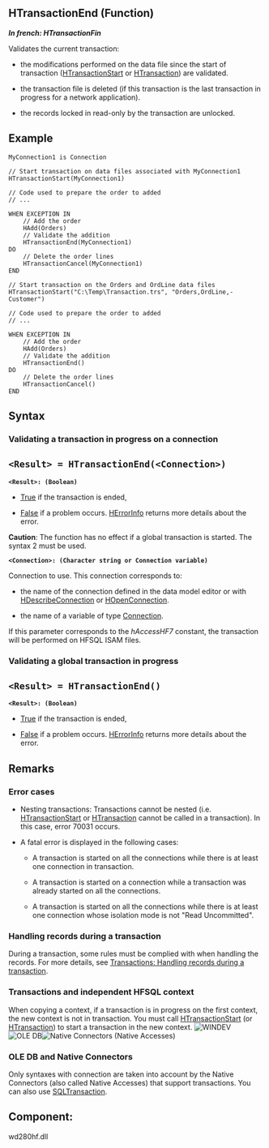 


## HTransactionEnd (Function)

***In french: HTransactionFin***



<a name="XUse"></a>
<a name="Use"></a>
<a name="description"></a>
Validates the current transaction:

- the modifications performed on the data file since the start of transaction ([HTransactionStart](../WDLang4/3044002.md) or [HTransaction](../WDLang4/1000023384.md)) are validated.

- the transaction file is deleted (if this transaction is the last transaction in progress for a network application).

- the records locked in read-only by the transaction are unlocked.





<a name="Example1"></a>
<a name="sample_code"></a>

## Example


```wl
MyConnection1 is Connection

// Start transaction on data files associated with MyConnection1
HTransactionStart(MyConnection1)

// Code used to prepare the order to added
// ...

WHEN EXCEPTION IN
	// Add the order
	HAdd(Orders) 
	// Validate the addition
	HTransactionEnd(MyConnection1)
DO
	// Delete the order lines
	HTransactionCancel(MyConnection1)
END
```
<a name="Example2"></a>

```wl
// Start transaction on the Orders and OrdLine data files
HTransactionStart("C:\Temp\Transaction.trs", "Orders,OrdLine,-Customer")

// Code used to prepare the order to added
// ...

WHEN EXCEPTION IN
	// Add the order
	HAdd(Orders) 
	// Validate the addition
	HTransactionEnd() 
DO
	// Delete the order lines
	HTransactionCancel() 
END
```

<a name="XSYNTAX"></a>
<a name="SYNTAX1"></a>

## Syntax

### Validating a transaction in progress on a connection

`<Result> = HTransactionEnd(<Connection>)`
---

**`<Result>: (Boolean)`**



- <u><u><u><u>True</u></u></u></u> if the transaction is ended,

- <u><u><u><u>False</u></u></u></u> if a problem occurs. [HErrorInfo](../WDLang4/3044071.md) returns more details about the error. 




**Caution**: The function has no effect if a global transaction is started. The syntax 2 must be used.

**`<Connection>: (Character string or Connection variable)`**

Connection to use. This connection corresponds to: 

- the name of the connection defined in the data model editor or with [HDescribeConnection](../WDLang4/3044205.md) or [HOpenConnection](../WDLang4/3044107.md).

- the name of a variable of type [Connection](../WDLang4/1514073.md).


If this parameter corresponds to the *hAccessHF7* constant, the transaction will be performed on HFSQL ISAM files.  


<a name="SYNTAX2"></a>

### Validating a global transaction in progress

`<Result> = HTransactionEnd()`
---

**`<Result>: (Boolean)`**



- <u><u><u><u>True</u></u></u></u> if the transaction is ended,

- <u><u><u><u>False</u></u></u></u> if a problem occurs. [HErrorInfo](../WDLang4/3044071.md) returns more details about the error.  






<a name="NOTE0"></a>
<a name="NOTE0_1"></a>

## Remarks


### Error cases
<a name="error_cases_ELTPARAGRAPHE000144"></a>

- Nesting transactions: Transactions cannot be nested (i.e. [HTransactionStart](../WDLang4/3044002.md) or [HTransaction](../WDLang4/1000023384.md) cannot be called in a transaction). In this case, error 70031 occurs.

- A fatal error is displayed in the following cases: 

	- A transaction is started on all the connections while there is at least one connection in transaction. 

	- A transaction is started on a connection while a transaction was already started on all the connections. 

	- A transaction is started on all the connections while there is at least one connection whose isolation mode is not "Read Uncommitted".






<a name="NOTE0_2"></a>


### Handling records during a transaction
<a name="handling_records_during_transaction_ELTPARAGRAPHE000166"></a>

During a transaction, some rules must be complied with when handling the records. For more details, see [Transactions: Handling records during a transaction](../WDLang4/3044336.md).
<a name="NOTE0_3"></a>


### Transactions and independent HFSQL context
<a name="transactions_and_independent_hfsql_context_ELTPARAGRAPHE000178"></a>

When copying a context, if a transaction is in progress on the first context, the new context is not in transaction. You must call [HTransactionStart](../WDLang4/3044002.md) (or [HTransaction](../WDLang4/1000023384.md)) to start a transaction in the new context.
<a name="NOTE0_6"></a>
![WINDEV](https://doc.pcsoft.fr/ext/images/us/WD.png)![OLE DB](https://doc.pcsoft.fr/ext/images/us/OLEDB.png)![Native Connectors (Native Accesses)](https://doc.pcsoft.fr/ext/images/us/AN.png) 

### OLE DB and Native Connectors
<a name="ole_and_native_connectors_ELTPARAGRAPHE000189"></a>

Only syntaxes with connection are taken into account by the Native Connectors (also called Native Accesses) that support transactions. You can also use [SQLTransaction](../WDLang4/3072029.md).

<a name="XComponent"></a>

## Component:
wd280hf.dll
